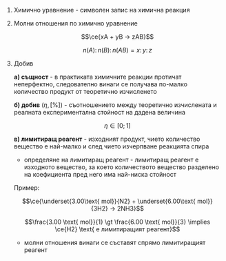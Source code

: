 1. Химично уравнение - символен запис на химична реакция

2. Молни отношения по химично уравнение 
	
	$$\ce{xA + yB -> zAB}$$
	
	$$n(A)\colon n(B) \colon n(AB) = x \colon y \colon z$$

3. Добив
	
	**а) същност** - в практиката химичните реакции протичат неперфектно, следователно винаги се получава по-малко количество продукт от теоретично изчисленето
	
	**б) добив** ($\eta, [\%]$)  - съотношението между теоретично изчислената и реалната експериментална стойност на дадена величина
	
	$$\eta \in [0;1]$$
	
	**в) лимитиращ реагент** - изходният продукт, чието количество вещество е най-малко и след чието изчерпване реакцията спира
	- определяне на лимитиращ реагент - лимитиращ реагент е изходното вещество, за което количеството вещество разделено на коефициента пред него има най-ниска стойност
	
	Пример:
	
	$$\ce{\underset{3.00\text{ mol}}{N2} + \underset{6.00\text{ mol}}{3H2} -> 2NH3}$$
	
	$$\frac{3.00 \text{ mol}}{1} \gt \frac{6.00 \text{ mol}}{3} \implies \ce{H2} \text{ е лимитиращият реагент}$$
	
	- молни отношения винаги се съставят спрямо лимитиращият реагент